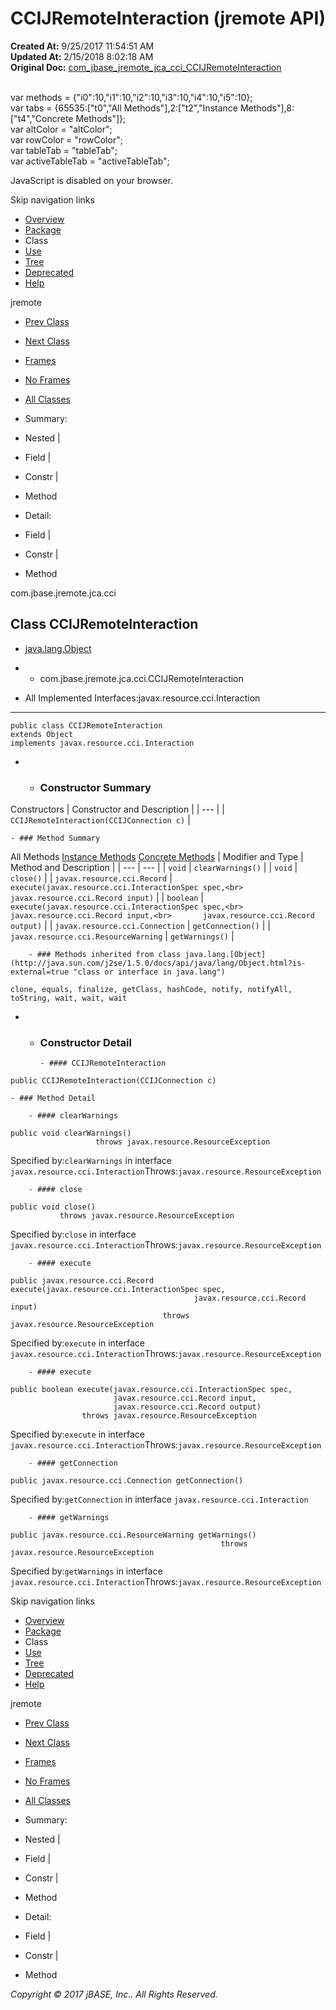 # CCIJRemoteInteraction (jremote   API)

**Created At:** 9/25/2017 11:54:51 AM  
**Updated At:** 2/15/2018 8:02:18 AM  
**Original Doc:** [com_jbase_jremote_jca_cci_CCIJRemoteInteraction](https://docs.jbase.com/39259-cci/com_jbase_jremote_jca_cci_CCIJRemoteInteraction)  

<!--<br>    try {<br>        if (location.href.indexOf('is-external=true') == -1) {<br>            parent.document.title="CCIJRemoteInteraction (jremote   API)";<br>        }<br>    }<br>    catch(err) {<br>    }<br>//--><br>var methods = {"i0":10,"i1":10,"i2":10,"i3":10,"i4":10,"i5":10};<br>var tabs = {65535:["t0","All Methods"],2:["t2","Instance Methods"],8:["t4","Concrete Methods"]};<br>var altColor = "altColor";<br>var rowColor = "rowColor";<br>var tableTab = "tableTab";<br>var activeTableTab = "activeTableTab";
JavaScript is disabled on your browser.

Skip navigation links

- [Overview](../../../../../overview-summary.html)
- [Package](./../com.jbase.jremote.jca.cci-%28jremote---api%29)
- Class
- [Use](./../class-use/uses-of-class-com.jbase.jremote.jca.cci.ccijremoteinteraction-%28jremote---api%29)
- [Tree](./../com.jbase.jremote.jca.cci-class-hierarchy-%28jremote---api%29)
- [Deprecated](../../../../../deprecated-list.html)
- [Help](../../../../../help-doc.html)


jremote <br>

- [Prev Class](./../ccijremotedynamicarrayrecord-%28jremote---api%29 "class in com.jbase.jremote.jca.cci")
- [Next Class](./../ccijremotemanagedconnectionfactory-%28jremote---api%29 "class in com.jbase.jremote.jca.cci")


- [Frames](./.)
- [No Frames](./.)


- [All Classes](../../../../../allclasses-noframe.html)


<!--<br>  allClassesLink = document.getElementById("allclasses\_navbar\_top");<br>  if(window==top) {<br>    allClassesLink.style.display = "block";<br>  }<br>  else {<br>    allClassesLink.style.display = "none";<br>  }<br>  //-->

- Summary:
- Nested |
- Field |
- Constr |
- Method


- Detail:
- Field |
- Constr |
- Method

com.jbase.jremote.jca.cci

## Class CCIJRemoteInteraction

- [java.lang.Object](http://java.sun.com/j2se/1.5.0/docs/api/java/lang/Object.html?is-external=true "class or interface in java.lang")
- - com.jbase.jremote.jca.cci.CCIJRemoteInteraction


- All Implemented Interfaces:javax.resource.cci.Interaction
* * *


```
public class CCIJRemoteInteraction
extends Object
implements javax.resource.cci.Interaction
```

- - ### Constructor Summary


Constructors | Constructor and Description |
| --- |
| `CCIJRemoteInteraction(CCIJConnection c)`  |


    - ### Method Summary


All Methods [Instance Methods](javascript:show%282%29;) [Concrete Methods](javascript:show%288%29;) | Modifier and Type | Method and Description |
| --- | --- |
| `void` | `clearWarnings()`  |
| `void` | `close()`  |
| `javax.resource.cci.Record` | `execute(javax.resource.cci.InteractionSpec spec,<br>       javax.resource.cci.Record input)`  |
| `boolean` | `execute(javax.resource.cci.InteractionSpec spec,<br>       javax.resource.cci.Record input,<br>       javax.resource.cci.Record output)`  |
| `javax.resource.cci.Connection` | `getConnection()`  |
| `javax.resource.cci.ResourceWarning` | `getWarnings()`  |


        - ### Methods inherited from class java.lang.[Object](http://java.sun.com/j2se/1.5.0/docs/api/java/lang/Object.html?is-external=true "class or interface in java.lang")
`clone, equals, finalize, getClass, hashCode, notify, notifyAll, toString, wait, wait, wait`

- - ### Constructor Detail

        - #### CCIJRemoteInteraction

```
public CCIJRemoteInteraction(CCIJConnection c)
```


    - ### Method Detail

        - #### clearWarnings

```
public void clearWarnings()
                   throws javax.resource.ResourceException
```
Specified by:`clearWarnings` in interface `javax.resource.cci.Interaction`Throws:`javax.resource.ResourceException`


        - #### close

```
public void close()
           throws javax.resource.ResourceException
```
Specified by:`close` in interface `javax.resource.cci.Interaction`Throws:`javax.resource.ResourceException`


        - #### execute

```
public javax.resource.cci.Record execute(javax.resource.cci.InteractionSpec spec,
                                         javax.resource.cci.Record input)
                                  throws javax.resource.ResourceException
```
Specified by:`execute` in interface `javax.resource.cci.Interaction`Throws:`javax.resource.ResourceException`


        - #### execute

```
public boolean execute(javax.resource.cci.InteractionSpec spec,
                       javax.resource.cci.Record input,
                       javax.resource.cci.Record output)
                throws javax.resource.ResourceException
```
Specified by:`execute` in interface `javax.resource.cci.Interaction`Throws:`javax.resource.ResourceException`


        - #### getConnection

```
public javax.resource.cci.Connection getConnection()
```
Specified by:`getConnection` in interface `javax.resource.cci.Interaction`


        - #### getWarnings

```
public javax.resource.cci.ResourceWarning getWarnings()
                                               throws javax.resource.ResourceException
```
Specified by:`getWarnings` in interface `javax.resource.cci.Interaction`Throws:`javax.resource.ResourceException`

Skip navigation links

- [Overview](../../../../../overview-summary.html)
- [Package](./../com.jbase.jremote.jca.cci-%28jremote---api%29)
- Class
- [Use](./../class-use/uses-of-class-com.jbase.jremote.jca.cci.ccijremoteinteraction-%28jremote---api%29)
- [Tree](./../com.jbase.jremote.jca.cci-class-hierarchy-%28jremote---api%29)
- [Deprecated](../../../../../deprecated-list.html)
- [Help](../../../../../help-doc.html)


jremote <br>

- [Prev Class](./../ccijremotedynamicarrayrecord-%28jremote---api%29 "class in com.jbase.jremote.jca.cci")
- [Next Class](./../ccijremotemanagedconnectionfactory-%28jremote---api%29 "class in com.jbase.jremote.jca.cci")


- [Frames](./.)
- [No Frames](./.)


- [All Classes](../../../../../allclasses-noframe.html)


<!--<br>  allClassesLink = document.getElementById("allclasses\_navbar\_bottom");<br>  if(window==top) {<br>    allClassesLink.style.display = "block";<br>  }<br>  else {<br>    allClassesLink.style.display = "none";<br>  }<br>  //-->

- Summary:
- Nested |
- Field |
- Constr |
- Method


- Detail:
- Field |
- Constr |
- Method

*Copyright © 2017 jBASE, Inc.. All Rights Reserved.*
